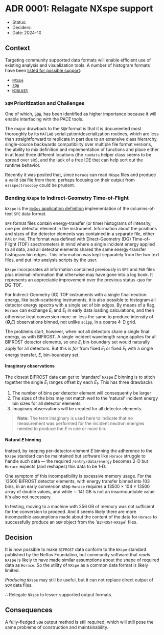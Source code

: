 # ADR 0001: Relagate NXspe support

- Status:
- Deciders:
- Date: 2024-10

## Context
Targeting community supported data formats will enable efficient use of existing analysis and visualization tools.
A number of histogram formats have been [listed for possible support](https://jira.ess.eu/browse/DMSCSPEC-46):
- [`NXspe`](https://jira.ess.eu/browse/DMSCSPEC-50)
- [`SQW`](https://jira.ess.eu/browse/DMSCSPEC-51)
- [`MJOLNIR`](https://jira.ess.eu/browse/DMSCSPEC-52)

### `SQW` Prioritization and Challenges

One of which, [`SQW`](https://github.com/scipp/essspectroscopy/issues/23),
has been identified as higher importance because it will enable interfacing with
the PACE tools.

The major drawback to the `SQW` format is that it is documented most thoroughly by
its `MATLAB` serialization/deserialization routines, which are less than straightforward
to replicate in part due to an extensive class hierarchy, single-source backwards
compatibility over multiple file format versions, the ability to mix definition and
implementation of functions and place either in at least three different locations
(the `rundata` helper class seems to be spread over six),
and the lack of a free IDE that can help sort out the runtime behavior.

Recently it was posited that, since `Horace` can read `NXspe` files and produce a valid
`SQW` file from them, perhaps focusing on their output from `essspectroscopy` could
be prudent.

### Bending `NXspe` to Indirect-Geometry Time-of-Flight
`NXspe` is the [`NeXus` application definition](https://manual.nexusformat.org/classes/applications/NXspe.html#nxspe)
implementation of the columns-of-text `SPE` data format.

`SPE` format files contain energy-transfer (or time) histograms of intensity,
one per detector element in the instrument.
Information about the positions and sizes of the detector elements was contained in
a separate file, either `PAR` or `PHX`.
The format was defined with Direct-Geometry (DG) Time-of-Flight (TOF) spectrometers in
mind where a single incident energy applied to all data, and all detector elements
shared the same energy-transfer histogram bin edges. This information was kept
separately from the two text files, and put into analysis scripts by the user.

`NXspe` incorporates all information contained previously in `SPE` and `PAR` files
plus minimal information that otherwise may have gone into a log book.
It represents an appreciable improvement over the previous status-quo for DG-TOF.

For Indirect-Geometry (IG) TOF instruments with a single final neutron energy, like
back-scattering instruments, it is also possible to histogram all detector energy
spectra with a single set of bin edges. By means of a flag, `Horace` can exchange
_E_<sub>i</sub> and _E_<sub>f</sub> in early data loading calculations, and then
otherwise treat conversion more-or-less the same to produce intensity of (**_Q_**,_E_)
observations binned, not unlike `scipp`, in a coarse 4-D grid.

The problems start, however, when not all detectors share a single final energy,
as with BIFROST.
A single incident wavelength range applies for all BIFROST detector elements,
so one _E_<sub>i</sub> bin-boundary set would naturally apply for all detectors.
But this is _far_ from fixed _E_<sub>i</sub> or fixed _E_<sub>f</sub> with a single
energy transfer, _E_, bin-boundary set.

#### Imaginary observations
The closest BIFROST data can get to 'standard' `NXspe` _E_ binning is to stitch
together the single _E_<sub>i</sub> ranges offset by each _E_<sub>f</sub>.
This has three drawbacks
1. The number of bins per detector element will consequently be larger
2. The sizes of the bins may not match well to the 'natural' incident energy bin sizes for all detector elements
3. Imaginary observations will be created for all detector elements.

> **Note:**
> The term imaginary is used here to indicate that no measurement was performed
> for the incident neutron energies needed to produce the _E_ in one or more bin.

#### Natural _E_ binning
Instead, by keeping per-detector-element _E_ binning the adherence to
the `NXspe` standard can be maintained but software like `Horace` struggle to handle
such data &mdash;
the required `/entry/data/energy` becomes 2-D but `Horace` expects (and reshapes) this
data to be 1-D.

One symptom of this incompatibility is excessive memory usage.
For the 13500 BIFROST detector elements, with energy transfer binned into 103 bins,
in an early conversion step `Horace` requires a 13500 &times; 104 &times; 13500 array
of double values, and while &sim; 141 GB is not an insurmountable value it's also
not necessary.

In testing, moving to a machine with 256 GB of memory was not sufficient for the
conversion to proceed. And it seems likely there are more incompatible assumptions
made about the content of the data for `Horace` to successfully produce an `SQW` object
from the '`BIFROST`-`NXspe`' files.


## Decision
It is now possible to make `BIFROST` data conform to the `NXspe` standard published by
the NeXus Foundation, but community software that _reads_ `NXspe` is likely to have
made similar assumptions about the shape of required data as `Horace`.
So the utility of `NXspe` as a common data format is likely limited.

_Producing_ `NXspe` may still be useful, but it can not replace direct output of
`SQW` data files.

&therefore; Relegate `NXspe` to lesser-supported output formats.

## Consequences
A fully-fledged `SQW` output method is still required, which will still pose the same
problems of construction and maintainability.
